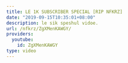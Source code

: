 ```yaml
---
title: LE 1K SUBSCRIBER SPECIAL [RIP NFKRZ]
date: "2019-09-15T10:35:01+08:00"
description: le sik speshul vidoe.
url: /nfkrz/ZgXMenKAWGY/
providers:
  youtube:
    id: ZgXMenKAWGY
type: video
---
```

